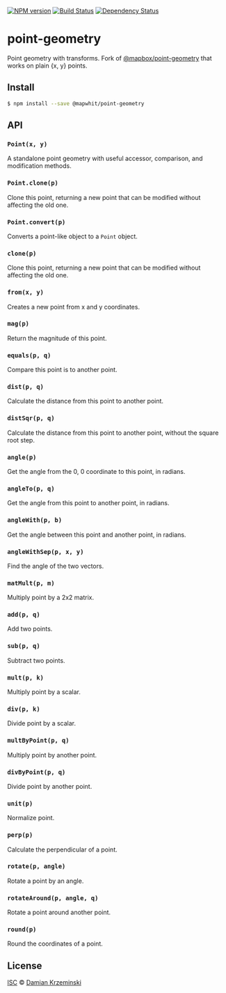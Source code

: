 [![NPM version][npm-image]][npm-url]
[![Build Status][build-image]][build-url]
[![Dependency Status][deps-image]][deps-url]

# point-geometry

Point geometry with transforms. Fork of [@mapbox/point-geometry] that works on plain {x, y} points.

## Install

```sh
$ npm install --save @mapwhit/point-geometry
```

## API

### `Point(x, y)`

A standalone point geometry with useful accessor, comparison, and modification methods.

### `Point.clone(p)`

Clone this point, returning a new point that can be modified without affecting the old one.

### `Point.convert(p)`

Converts a point-like object to a `Point` object.

### `clone(p)`

Clone this point, returning a new point that can be modified without affecting the old one.

### `from(x, y)`

Creates a new point from x and y coordinates.

### `mag(p)`

Return the magnitude of this point.

### `equals(p, q)`

Compare this point is to another point.

### `dist(p, q)`

Calculate the distance from this point to another point.

### `distSqr(p, q)`

Calculate the distance from this point to another point, without the square root step.

### `angle(p)`

Get the angle from the 0, 0 coordinate to this point, in radians.

### `angleTo(p, q)`

Get the angle from this point to another point, in radians.

### `angleWith(p, b)`

Get the angle between this point and another point, in radians.

### `angleWithSep(p, x, y)`

Find the angle of the two vectors.

### `matMult(p, m)`

Multiply point by a 2x2 matrix.

### `add(p, q)`

Add two points.

### `sub(p, q)`

Subtract two points.

### `mult(p, k)`

Multiply point by a scalar.

### `div(p, k)`

Divide point by a scalar.

### `multByPoint(p, q)`

Multiply point by another point.

### `divByPoint(p, q)`

Divide point by another point.

### `unit(p)`

Normalize point.

### `perp(p)`

Calculate the perpendicular of a point.

### `rotate(p, angle)`

Rotate a point by an angle.

### `rotateAround(p, angle, q)`

Rotate a point around another point.

### `round(p)`

Round the coordinates of a point.

## License

[@mapbox/point-geometry]: https://npmjs.org/package/@mapbox/point-geometry

[ISC](License) © [Damian Krzeminski](https://pirxpilot.me)

[npm-image]: https://img.shields.io/npm/v/@mapwhit/point-geometry
[npm-url]: https://npmjs.org/package/@mapwhit/point-geometry

[build-url]: https://github.com/mapwhit/point-geometry/actions/workflows/check.yaml
[build-image]: https://img.shields.io/github/actions/workflow/status/mapwhit/point-geometry/check.yaml?branch=main

[deps-image]: https://img.shields.io/librariesio/release/npm/@mapwhit/point-geometry
[deps-url]: https://libraries.io/npm/@mapwhit%2Fpoint-geometry
